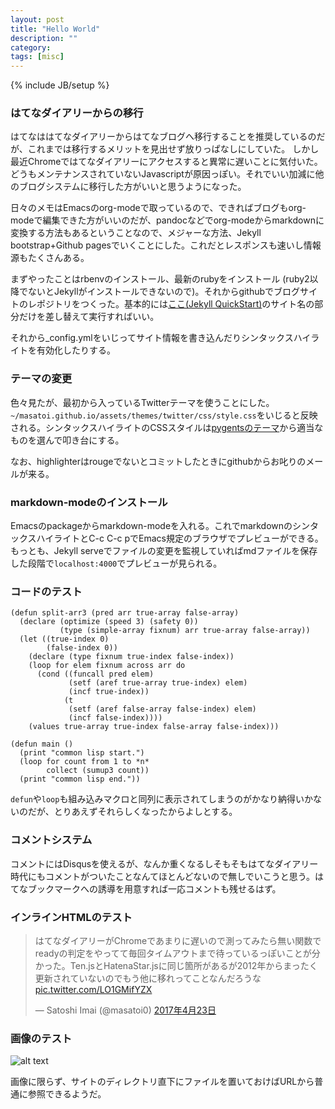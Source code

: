 ```yaml
---
layout: post
title: "Hello World"
description: ""
category: 
tags: [misc]
---
```

{% include JB/setup %}

### はてなダイアリーからの移行
はてなははてなダイアリーからはてなブログへ移行することを推奨しているのだが、これまでは移行するメリットを見出せず放りっぱなしにしていた。
しかし最近Chromeではてなダイアリーにアクセスすると異常に遅いことに気付いた。どうもメンテナンスされていないJavascriptが原因っぽい。それでいい加減に他のブログシステムに移行した方がいいと思うようになった。

日々のメモはEmacsのorg-modeで取っているので、できればブログもorg-modeで編集できた方がいいのだが、pandocなどでorg-modeからmarkdownに変換する方法もあるということなので、メジャーな方法、Jekyll bootstrap+Github pagesでいくことにした。これだとレスポンスも速いし情報源もたくさんある。

まずやったことはrbenvのインストール、最新のrubyをインストール (ruby2以降でないとJekyllがインストールできないので)。それからgithubでブログサイトのレポジトリをつくった。基本的には[ここ(Jekyll QuickStart)](http://jekyllbootstrap.com/usage/jekyll-quick-start.html)のサイト名の部分だけを差し替えて実行すればいい。

それから_config.ymlをいじってサイト情報を書き込んだりシンタックスハイライトを有効化したりする。

### テーマの変更
色々見たが、最初から入っているTwitterテーマを使うことにした。
`~/masatoi.github.io/assets/themes/twitter/css/style.css`をいじると反映される。シンタックスハイライトのCSSスタイルは[pygentsのテーマ](http://jwarby.github.io/jekyll-pygments-themes/languages/javascript.html)から適当なものを選んで叩き台にする。

なお、highlighterはrougeでないとコミットしたときにgithubからお叱りのメールが来る。

### markdown-modeのインストール
Emacsのpackageからmarkdown-modeを入れる。これでmarkdownのシンタックスハイライトとC-c C-c pでEmacs規定のブラウザでプレビューができる。もっとも、Jekyll serveでファイルの変更を監視していればmdファイルを保存した段階で`localhost:4000`でプレビューが見られる。

### コードのテスト
```common_lisp
(defun split-arr3 (pred arr true-array false-array)
  (declare (optimize (speed 3) (safety 0))
           (type (simple-array fixnum) arr true-array false-array))
  (let ((true-index 0)
        (false-index 0))
    (declare (type fixnum true-index false-index))
    (loop for elem fixnum across arr do
      (cond ((funcall pred elem)
             (setf (aref true-array true-index) elem)
             (incf true-index))
            (t
             (setf (aref false-array false-index) elem)
             (incf false-index))))
    (values true-array true-index false-array false-index)))
    
(defun main ()
  (print "common lisp start.")
  (loop for count from 1 to *n*
        collect (sumup3 count))
  (print "common lisp end."))
```
`defun`や`loop`も組み込みマクロと同列に表示されてしまうのがかなり納得いかないのだが、とりあえずそれらしくなったからよしとする。

### コメントシステム
コメントにはDisqusを使えるが、なんか重くなるしそもそもはてなダイアリー時代にもコメントがついたことなんてほとんどないので無しでいこうと思う。はてなブックマークへの誘導を用意すれば一応コメントも残せるはず。

### インラインHTMLのテスト

<blockquote class="twitter-tweet" data-lang="ja"><p lang="ja" dir="ltr">はてなダイアリーがChromeであまりに遅いので測ってみたら無い関数でreadyの判定をやってて毎回タイムアウトまで待っているっぽいことが分かった。Ten.jsとHatenaStar.jsに同じ箇所があるが2012年からまったく更新されていないのでもう他に移れってことなんだろうな <a href="https://t.co/LO1GMifYZX">pic.twitter.com/LO1GMifYZX</a></p>&mdash; Satoshi Imai (@masatoi0) <a href="https://twitter.com/masatoi0/status/856122778340044802">2017年4月23日</a></blockquote>
<script async src="//platform.twitter.com/widgets.js" charset="utf-8"></script>

### 画像のテスト

![alt text](https://masatoi.github.io/images/renzuru-symbol-twitter-icon.jpg)

画像に限らず、サイトのディレクトリ直下にファイルを置いておけばURLから普通に参照できるようだ。
